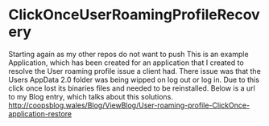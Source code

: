 # ClickOnceUserRoamingProfileRecovery
Starting again as my other repos do not want to push
This is an example Application, which has been created for an application that I created to resolve the User roaming profile issue a client had.
There issue was that the Users AppData 2.0 folder was being wipped on log out or log in.
Due to this click once lost its binaries files and needed to be reinstalled.
Below is a url to my Blog entry, which talks about this solutions.
http://coopsblog.wales/Blog/ViewBlog/User-roaming-profile-ClickOnce-application-restore
